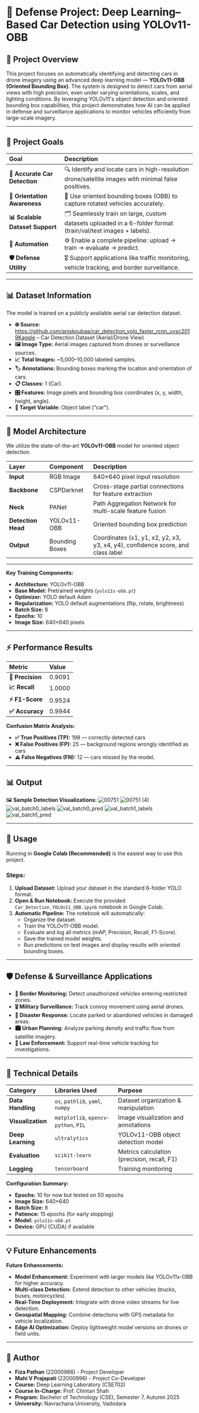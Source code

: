 # 🚗 Defense Project: Deep Learning–Based Car Detection using YOLOv11-OBB

## 📖 Project Overview

This project focuses on automatically identifying and detecting cars in drone imagery using an advanced deep learning model — **YOLOv11-OBB (Oriented Bounding Box)**. The system is designed to detect cars from aerial views with high precision, even under varying orientations, scales, and lighting conditions. By leveraging YOLOv11's object detection and oriented bounding box capabilities, this project demonstrates how AI can be applied in defense and surveillance applications to monitor vehicles efficiently from large-scale imagery.

---

## 🎯 Project Goals

| Goal | Description |
| :--- | :--- |
| **🎯 Accurate Car Detection** | 🔍 Identify and locate cars in high-resolution drone/satellite images with minimal false positives. |
| **🔄 Orientation Awareness** | 📐 Use oriented bounding boxes (OBB) to capture rotated vehicles accurately. |
| **📊 Scalable Dataset Support** | 🗂️ Seamlessly train on large, custom datasets uploaded in a 6-folder format (train/val/test images + labels). |
| **🤖 Automation** | ⚙️ Enable a complete pipeline: upload → train → evaluate → predict. |
| **🛡️ Defense Utility** | 🎖️ Support applications like traffic monitoring, vehicle tracking, and border surveillance. |

---

## 📊 Dataset Information

The model is trained on a publicly available aerial car detection dataset.

*   **🌐 Source:** https://github.com/aniskoubaa/car_detection_yolo_faster_rcnn_uvsc2019Kaggle – Car Detection Dataset (Aerial/Drone View)
*   **🖼️ Image Type:** Aerial images captured from drones or surveillance sources.
*   **📈 Total Images:** ~5,000–10,000 labeled samples.
*   **🏷️ Annotations:** Bounding boxes marking the location and orientation of cars.
*   **📋 Classes:** 1 (Car).
*   **🎛️ Features:** Image pixels and bounding box coordinates (x, y, width, height, angle).
*   **🎯 Target Variable:** Object label ("car").

---

## 🧠 Model Architecture

We utilize the state-of-the-art **YOLOv11-OBB** model for oriented object detection.

| Layer | Component | Description |
| :--- | :--- | :--- |
| **Input** | RGB Image | 640×640 pixel input resolution |
| **Backbone** | CSPDarknet | Cross-stage partial connections for feature extraction |
| **Neck** | PANet | Path Aggregation Network for multi-scale feature fusion |
| **Detection Head** | YOLOv11-OBB | Oriented bounding box prediction |
| **Output** | Bounding Boxes | Coordinates (x1, y1, x2, y2, x3, y3, x4, y4), confidence score, and class label |

---

**Key Training Components:**
*   **Architecture:** YOLOv11-OBB
*   **Base Model:** Pretrained weights (`yolo11s-obb.pt`)
*   **Optimizer:**  YOLO default Adam 
*   **Regularization:** YOLO default augmentations (flip, rotate, brightness)
*   **Batch Size:** 8
*   **Epochs:** 10
*   **Image Size:** 640×640 pixels

---

## ⚡ Performance Results

| Metric | Value |
| :--- | :--- |
| **🎯 Precision** | 0.9091 |
| **📈 Recall** | 1.0000 |
| **⚡ F1-Score** | 0.9524 |
| **✅ Accuracy** | 0.9944 |

**Confusion Matrix Analysis:**
*   **✅ True Positives (TP):** 198 — correctly detected cars
*   **❌ False Positives (FP):** 25 — background regions wrongly identified as cars
*   **⚠️ False Negatives (FN):** 12 — cars missed by the model.


---

## 📊 Output
🖼️ **Sample Detection Visualizations:**
![00751](https://github.com/user-attachments/assets/5d84a960-8cfd-41cb-bbcb-3231e393d803)
![00751 (4)](https://github.com/user-attachments/assets/8bf38820-cc8f-48c1-a295-cdf2906b1ec0)
![val_batch0_labels](https://github.com/user-attachments/assets/8147d0d9-590f-4992-b108-327585193d06)
![val_batch0_pred](https://github.com/user-attachments/assets/f72dc839-2e24-45db-a4c5-e1373e506740)
![val_batch1_labels](https://github.com/user-attachments/assets/3cbf5a3e-0f03-4fde-a528-a8e53c406d49)
![val_batch1_pred](https://github.com/user-attachments/assets/40d66a2e-629e-4d97-b2a8-d4a166f107a6)

---

## 🚀 Usage

Running in **Google Colab (Recommended)** is the easiest way to use this project.

### Steps:
1.  **Upload Dataset:** Upload your dataset in the standard 6-folder YOLO format.
2.  **Open & Run Notebook:** Execute the provided `Car_Detection_YOLOv11_OBB.ipynb` notebook in Google Colab.
3.  **Automatic Pipeline:** The notebook will automatically:
    *   Organize the dataset.
    *   Train the YOLOv11-OBB model.
    *   Evaluate and log all metrics (mAP, Precision, Recall, F1-Score).
    *   Save the trained model weights.
    *   Run predictions on test images and display results with oriented bounding boxes.

---

## 🛡️ Defense & Surveillance Applications

*   **🛂 Border Monitoring:** Detect unauthorized vehicles entering restricted zones.
*   **🎖️ Military Surveillance:** Track convoy movement using aerial drones.
*   **🚨 Disaster Response:** Locate parked or abandoned vehicles in damaged areas.
*   **🏙️ Urban Planning:** Analyze parking density and traffic flow from satellite imagery.
*   **👮 Law Enforcement:** Support real-time vehicle tracking for investigations.

---

## 🔧 Technical Details

| Category | Libraries Used | Purpose |
| :--- | :--- | :--- |
| **Data Handling** | `os`, `pathlib`, `yaml`, `numpy` | Dataset organization & manipulation |
| **Visualization** | `matplotlib`, `opencv-python`, `PIL` | Image visualization and annotations |
| **Deep Learning** | `ultralytics` | YOLOv11-OBB object detection model |
| **Evaluation** | `scikit-learn` | Metrics calculation (precision, recall, F1) |
| **Logging** | `tensorboard` | Training monitoring |

**Configuration Summary:**
*   **Epochs:** 10 for now but tested on 50 epochs
*   **Image Size:** 640×640
*   **Batch Size:** 8
*   **Patience:** 15 epochs (for early stopping)
*   **Model:** `yolo11s-obb.pt`
*   **Device:** GPU (CUDA) if available

---

## 💡 Future Enhancements

**Future Enhancements:**
*   **Model Enhancement:** Experiment with larger models like YOLOv11x-OBB for higher accuracy.
*   **Multi-class Detection:** Extend detection to other vehicles (trucks, buses, motorcycles).
*   **Real-Time Deployment:** Integrate with drone video streams for live detection.
*   **Geospatial Mapping:** Combine detections with GPS metadata for vehicle localization.
*   **Edge AI Optimization:** Deploy lightweight model versions on drones or field units.

---

## 👥 Author

*   **Fiza Pathan** (22000986) - Project Developer
*   **Mahi V Prajapati** (22000996) - Project Co-Developer
*   **Course:** Deep Learning Laboratory (CSE702)
*   **Course In-Charge:** Prof. Chintan Shah
*   **Program:** Bachelor of Technology (CSE), Semester 7, Autumn 2025  
*   **University:** Navrachana University, Vadodara  



